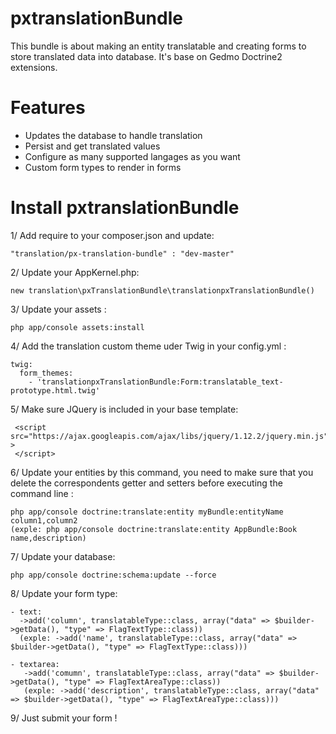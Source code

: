 # pxtranslationBundle
 This bundle is about making an entity translatable and creating forms to store translated data into database.
 It's base on Gedmo Doctrine2 extensions.
 
# Features
  - Updates the database to handle translation
  - Persist and get translated values
  - Configure as many supported langages as you want 
  - Custom form types to render in forms

# Install pxtranslationBundle

1/ Add require to your composer.json and update:

    "translation/px-translation-bundle" : "dev-master"
   
2/ Update your AppKernel.php:

    new translation\pxTranslationBundle\translationpxTranslationBundle()

3/ Update your assets :

    php app/console assets:install

4/ Add the translation custom theme uder Twig in your config.yml :

    twig:
      form_themes:
        - 'translationpxTranslationBundle:Form:translatable_text-prototype.html.twig'
        
5/ Make sure JQuery is included in your base template:

     <script src="https://ajax.googleapis.com/ajax/libs/jquery/1.12.2/jquery.min.js" >
     </script>
    
6/ Update your entities by this command, you need to make sure that you delete the correspondents getter and setters before executing the command line : 

    php app/console doctrine:translate:entity myBundle:entityName column1,column2
    (exple: php app/console doctrine:translate:entity AppBundle:Book name,description)
   
7/ Update your database:

    php app/console doctrine:schema:update --force 
   
8/ Update your form type:
    
    - text:
      ->add('column', translatableType::class, array("data" => $builder->getData(), "type" => FlagTextType::class))
      (exple: ->add('name', translatableType::class, array("data" => $builder->getData(), "type" => FlagTextType::class)))
    
    - textarea:
       ->add('comumn', translatableType::class, array("data" => $builder->getData(), "type" => FlagTextAreaType::class)) 
       (exple: ->add('description', translatableType::class, array("data" => $builder->getData(), "type" => FlagTextAreaType::class)))

9/ Just submit your form !

 
 
